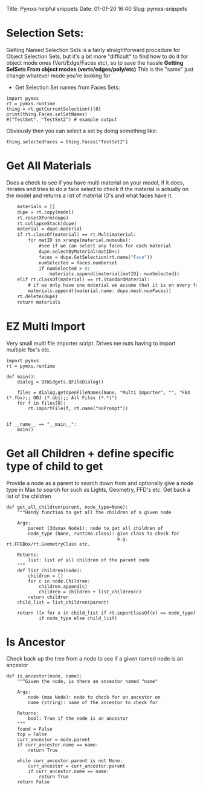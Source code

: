 Title: Pymxs helpful snippets
Date: 01-01-20 16:40
Slug: pymxs-snippets

# Selection Sets:
Getting Named Selection Sets is a fairly straightforward procedure for Object Selection Sets, but it's a bit more "difficult" to find how to do it for object mode ones (Vert/Edge/Faces etc), so to save the hassle
**Getting SelSets From object modes (verts/edges/poly/etc)**
This is the "same" just change whatever mode you're looking for
* Get Selection Set names from Faces Sets:
```
import pymxs
rt = pymxs.runtime
thing = rt.getCurrentSelection()[0]
print(thing.Faces.selSetNames)
#("TestSet", "TestSet2") # example output
```
Obviously then you can select a set by doing something like:
```
thing.selectedFaces = thing.Faces["TestSet2"]
```

# Get All Materials
Does a check to see if you have multi material on your model, if it does, iterates and tries to do a face select to check if the material is actually on the model and returns a list of material ID's and what faces have it. 
```def get_all_mats(model):
    materials = []
    dupe = rt.copy(model)
    rt.resetXForm(dupe)
    rt.collapseStack(dupe)
    material = dupe.material
    if rt.classOf(material) == rt.Multimaterial:
        for matID in xrange(material.numsubs):
            #see if we can select any faces for each material
            dupe.selectByMaterial(matID+1)
            faces = dupe.GetSelection(rt.name("Face"))
            numSelected = faces.numberset
            if numSelected > 0:
                materials.append({material[matID]: numSelected})
    elif rt.classOf(material) == rt.StandardMaterial:
        # if we only have one material we assume that it is on every face
        materials.append({material.name: dupe.mesh.numFaces})
    rt.delete(dupe)
    return materials
```

# EZ Multi Import
Very small multi file importer script. Drives me nuts having to import multiple fbx's etc.
```from PySide2 import QtWidgets
import pymxs
rt = pymxs.runtime

def main():
    dialog = QtWidgets.QFileDialog()

    files = dialog.getOpenFileNames(None, "Multi Importer", "", "FBX (*.fbx);; OBJ (*.obj);; All Files (*.*)")
    for f in files[0]:
        rt.importFile(f, rt.name("noPrompt"))


if __name__ == "__main__":
    main()
```

# Get all Children + define specific type of child to get

Provide a node as a parent to search down from and optionally give a node type in Max to search for such as Lights, Geometry, FFD's etc. Get back a list of the children 
```
def get_all_children(parent, node_type=None):
    """Handy function to get all the children of a given node

    Args:
        parent (3dsmax Node1): node to get all children of
        node_type (None, runtime.class): give class to check for
                                         e.g. rt.FFDBox/rt.GeometryClass etc.

    Returns:
        list: list of all children of the parent node
    """
    def list_children(node):
        children = []
        for c in node.Children:
            children.append(c)
            children = children + list_children(c)
        return children
    child_list = list_children(parent)

    return ([x for x in child_list if rt.superClassOf(x) == node_type]
            if node_type else child_list)
```

# Is Ancestor

Check back up the tree from a node to see if a given named node is an ancestor
```
def is_ancestor(node, name):
    """Given the node, is there an ancestor named "name"

    Args:
        node (max Node): node to check for an ancestor on
        name (string): name of the ancestor to check for

    Returns:
        bool: True if the node is an ancestor
    """
    found = False
    top = False
    curr_ancestor = node.parent
    if curr_ancestor.name == name:
        return True

    while curr_ancestor.parent is not None:
        curr_ancestor = curr_ancestor.parent
        if curr_ancestor.name == name:
            return True
    return False
```